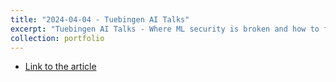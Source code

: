 ```yaml
---
title: "2024-04-04 - Tuebingen AI Talks"
excerpt: "Tuebingen AI Talks - Where ML security is broken and how to fix it."
collection: portfolio
---
```


* [Link to the article](https://tuebingen.ai/news/meet-maura-pintor-at-our-tuebingen-ai-talk-series-6)
